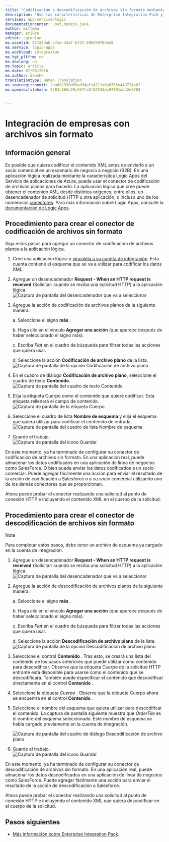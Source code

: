 ```yaml
---
title: "Codificación o descodificación de archivos sin formato mediante Enterprise Integration Pack y Logic Apps | Microsoft Docs"
description: "Use las características de Enterprise Integration Pack y Aplicaciones lógicas para codificar o descodificar archivos sin formato"
services: app-service\logic
documentationcenter: .net,nodejs,java
author: msftman
manager: erikre
editor: cgronlun
ms.assetid: 82152dab-c7ad-43df-b721-596559703be8
ms.service: logic-apps
ms.workload: integration
ms.tgt_pltfrm: na
ms.devlang: na
ms.topic: article
ms.date: 07/08/2016
ms.author: deonhe
translationtype: Human Translation
ms.sourcegitcommit: 2ea002938d69ad34aff421fa0eb753e449724a8f
ms.openlocfilehash: 5283c565c29c357fa2f82535dc07891ab42e6704


---
```

# <a name="enterprise-integration-with-flat-files"></a>Integración de empresas con archivos sin formato
## <a name="overview"></a>Información general
Es posible que quiera codificar el contenido XML antes de enviarlo a un socio comercial en un escenario de negocio a negocio (B2B). En una aplicación lógica realizada mediante la característica Logic Apps del Servicio de aplicaciones de Azure, puede usar el conector de codificación de archivos planos para hacerlo. La aplicación lógica que cree puede obtener el contenido XML desde distintos orígenes; entre ellos, un desencadenador de solicitud HTTP u otra aplicación, o incluso uno de los numerosos [conectores](../connectors/apis-list.md). Para más información sobre Logic Apps, consulte la [documentación de Logic Apps](app-service-logic-what-are-logic-apps.md "Más información sobre Logic Apps").  

## <a name="how-to-create-the-flat-file-encoding-connector"></a>Procedimiento para crear el conector de codificación de archivos sin formato
Siga estos pasos para agregar un conector de codificación de archivos planos a la aplicación lógica.

1. Cree una aplicación lógica y [vincúlela a su cuenta de integración](app-service-logic-enterprise-integration-accounts.md "Aprenda a vincular una cuenta de integración a una Aplicación lógica."). Esta cuenta contiene el esquema que se va a utilizar para codificar los datos XML.  
2. Agregue un desencadenador **Request - When an HTTP request is received** (Solicitar: cuando se reciba una solicitud HTTP) a la aplicación lógica.  
   ![Captura de pantalla del desencadenador que va a seleccionar](./media/app-service-logic-enterprise-integration-flatfile/flatfile-1.png)    
3. Agregue la acción de codificación de archivos planos de la siguiente manera:
   
    a. Seleccione el signo **más** .
   
    b. Haga clic en el vínculo **Agregar una acción** (que aparece después de haber seleccionado el signo más).
   
    c. Escriba *Flat* en el cuadro de búsqueda para filtrar todas las acciones que quiera usar.
   
    d. Seleccione la acción **Codificación de archivo plano** de la lista.   
   ![Captura de pantalla de la opción Codificación de archivo plano](./media/app-service-logic-enterprise-integration-flatfile/flatfile-2.png)   
4. En el cuadro de diálogo **Codificación de archivo plano**, seleccione el cuadro de texto **Contenido**.  
   ![Captura de pantalla del cuadro de texto Contenido](./media/app-service-logic-enterprise-integration-flatfile/flatfile-3.png)  
5. Elija la etiqueta Cuerpo como el contenido que quiere codificar. Esta etiqueta rellenará el campo de contenido.     
   ![Captura de pantalla de la etiqueta Cuerpo](./media/app-service-logic-enterprise-integration-flatfile/flatfile-4.png)  
6. Seleccione el cuadro de lista **Nombre de esquema** y elija el esquema que quiera utilizar para codificar el contenido de entrada.    
   ![Captura de pantalla del cuadro de lista Nombre de esquema](./media/app-service-logic-enterprise-integration-flatfile/flatfile-5.png)  
7. Guarde el trabajo.   
   ![Captura de pantalla del icono Guardar](./media/app-service-logic-enterprise-integration-flatfile/flatfile-6.png)  

En este momento, ya ha terminado de configurar su conector de codificación de archivos sin formato. En una aplicación real, puede almacenar los datos codificados en una aplicación de línea de negocios como SalesForce. O bien puede enviar los datos codificados a un socio comercial. Puede agregar fácilmente una acción para enviar el resultado de la acción de codificación a Salesforce o a su socio comercial utilizando uno de los demás conectores que se proporcionan.

Ahora puede probar el conector realizando una solicitud al punto de conexión HTTP e incluyendo el contenido XML en el cuerpo de la solicitud.  

## <a name="how-to-create-the-flat-file-decoding-connector"></a>Procedimiento para crear el conector de descodificación de archivos sin formato
> [!NOTE]
> Para completar estos pasos, debe tener un archivo de esquema ya cargado en la cuenta de integración.
> 
> 

1. Agregue un desencadenador **Request - When an HTTP request is received** (Solicitar: cuando se reciba una solicitud HTTP) a la aplicación lógica.  
   ![Captura de pantalla del desencadenador que va a seleccionar](./media/app-service-logic-enterprise-integration-flatfile/flatfile-1.png)    
2. Agregue la acción de descodificación de archivos planos de la siguiente manera:
   
    a. Seleccione el signo **más** .
   
    b. Haga clic en el vínculo **Agregar una acción** (que aparece después de haber seleccionado el signo más).
   
    c. Escriba *Flat* en el cuadro de búsqueda para filtrar todas las acciones que quiera usar.
   
    d. Seleccione la acción **Descodificación de archivo plano** de la lista.   
   ![Captura de pantalla de la opción Descodificación de archivo plano](./media/app-service-logic-enterprise-integration-flatfile/flatfile-2.png)   
3. Seleccione el control **Contenido** . Tras esto, se creará una lista del contenido de los pasos anteriores que puede utilizar como contenido para descodificar. Observe que la etiqueta *Cuerpo* de la solicitud HTTP entrante está disponible para usarse como el contenido que se descodificará. También puede especificar el contenido que descodificar directamente en el control **Contenido** .     
4. Seleccione la etiqueta *Cuerpo* . Observe que la etiqueta Cuerpo ahora se encuentra en el control **Contenido** .
5. Seleccione el nombre del esquema que quiera utilizar para descodificar el contenido. La captura de pantalla siguiente muestra que *OrderFile* es el nombre del esquema seleccionado. Este nombre de esquema se había cargado previamente en la cuenta de integración.
   
   ![Captura de pantalla del cuadro de diálogo Descodificación de archivo plano](./media/app-service-logic-enterprise-integration-flatfile/flatfile-decode-1.png)    
6. Guarde el trabajo.  
   ![Captura de pantalla del icono Guardar](./media/app-service-logic-enterprise-integration-flatfile/flatfile-6.png)    

En este momento, ya ha terminado de configurar su conector de descodificación de archivos sin formato. En una aplicación real, puede almacenar los datos descodificados en una aplicación de línea de negocios como SalesForce. Puede agregar fácilmente una acción para enviar el resultado de la acción de descodificación a Salesforce.

Ahora puede probar el conector realizando una solicitud al punto de conexión HTTP e incluyendo el contenido XML que quiera descodificar en el cuerpo de la solicitud.  

## <a name="next-steps"></a>Pasos siguientes
* [Más información sobre Enterprise Integration Pack](app-service-logic-enterprise-integration-overview.md "Información sobre Enterprise Integration Pack").  




<!--HONumber=Nov16_HO3-->


